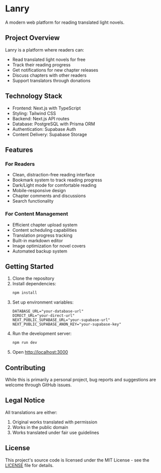 # Lanry

A modern web platform for reading translated light novels.

## Project Overview

Lanry is a platform where readers can:
- Read translated light novels for free
- Track their reading progress
- Get notifications for new chapter releases
- Discuss chapters with other readers
- Support translators through donations

## Technology Stack

- Frontend: Next.js with TypeScript
- Styling: Tailwind CSS
- Backend: Next.js API routes
- Database: PostgreSQL with Prisma ORM
- Authentication: Supabase Auth
- Content Delivery: Supabase Storage

## Features

### For Readers
- Clean, distraction-free reading interface
- Bookmark system to track reading progress
- Dark/Light mode for comfortable reading
- Mobile-responsive design
- Chapter comments and discussions
- Search functionality

### For Content Management
- Efficient chapter upload system
- Content scheduling capabilities
- Translation progress tracking
- Built-in markdown editor
- Image optimization for novel covers
- Automated backup system

## Getting Started

1. Clone the repository
2. Install dependencies:
   ```bash
   npm install
   ```
3. Set up environment variables:
   ```env
   DATABASE_URL="your-database-url"
   DIRECT_URL="your-direct-url"
   NEXT_PUBLIC_SUPABASE_URL="your-supabase-url"
   NEXT_PUBLIC_SUPABASE_ANON_KEY="your-supabase-key"
   ```
4. Run the development server:
   ```bash
   npm run dev
   ```
5. Open [http://localhost:3000](http://localhost:3000)

## Contributing

While this is primarily a personal project, bug reports and suggestions are welcome through GitHub issues.

## Legal Notice

All translations are either:
1. Original works translated with permission
2. Works in the public domain
3. Works translated under fair use guidelines

## License

This project's source code is licensed under the MIT License - see the [LICENSE](LICENSE) file for details.
